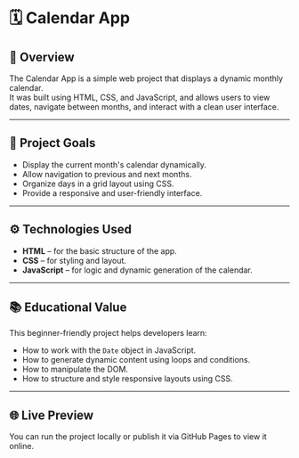 # 🗓️ Calendar App

## 📌 Overview
The Calendar App is a simple web project that displays a dynamic monthly calendar.  
It was built using HTML, CSS, and JavaScript, and allows users to view dates, navigate between months, and interact with a clean user interface.

---

## 🎯 Project Goals
- Display the current month's calendar dynamically.
- Allow navigation to previous and next months.
- Organize days in a grid layout using CSS.
- Provide a responsive and user-friendly interface.

---

## ⚙️ Technologies Used
- **HTML** – for the basic structure of the app.
- **CSS** – for styling and layout.
- **JavaScript** – for logic and dynamic generation of the calendar.

---

## 📚 Educational Value
This beginner-friendly project helps developers learn:
- How to work with the `Date` object in JavaScript.
- How to generate dynamic content using loops and conditions.
- How to manipulate the DOM.
- How to structure and style responsive layouts using CSS.

---

## 🌐 Live Preview
You can run the project locally or publish it via GitHub Pages to view it online.

